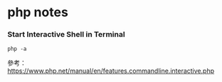 # php notes

### Start Interactive Shell in Terminal

```
php -a
```

參考：
https://www.php.net/manual/en/features.commandline.interactive.php